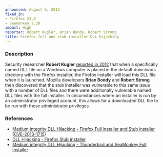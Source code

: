 ```yaml
---
announced: August 6, 2013
fixed_in:
- Firefox 23.0
- Seamonkey 2.20
impact: High
reporter: Robert Kugler, Brian Bondy, Robert Strong
title: Firefox full and stub installer DLL hijacking
---
```


<h3>Description</h3>

<p>Security researcher <strong>Robert Kugler</strong> <a href="http://www.mozilla.org/security/announce/2012/mfsa2012-98.html">reported
in 2012</a> that when a specifically named DLL file on a Windows computer is
placed in the default downloads directory with the Firefox installer, the
Firefox installer will load this DLL file when it is launched. Mozilla
developers <strong>Brian Bondy</strong> and <strong>Robert Strong</strong> then
discovered that the stub installer was vulnerable to this same issue with a
number of DLL files and there were additionally vulnerable named DLL files with
the full installer. In circumstances where an installer is run by an
administrator privileged account, this allows for a downloaded DLL file to be
run with those administrator privileges.</p>


<h3>References</h3>

<ul>
  <li><a href="https://bugzilla.mozilla.org/show_bug.cgi?id=883165">
       Medium integrity DLL Hijacking - Firefox Full installer and Stub
installer</a> (<a href="http://cve.mitre.org/cgi-bin/cvename.cgi?name=CVE-2013-1715" class="ex-ref">CVE-2013-1715</a>)</li>
  <li><a href="https://bugzilla.mozilla.org/show_bug.cgi?id=811557">
       DLL Hijacking - Firefox Stub installer</a></li>
 <li><a href="https://bugzilla.mozilla.org/show_bug.cgi?id=883322">
       Medium integrity DLL Hijacking - Thunderbird and SeaMonkey Full installer</a></li>
</ul>



